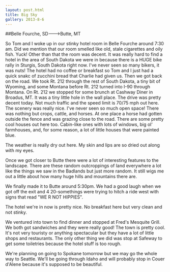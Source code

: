 ```yaml
---
layout: post.html
title: Big Sky
gallery: 2013-8-6
---
```


##Belle Fourche, SD--->Butte, MT

So Tom and I woke up in our stinky hotel room in Belle Fourche around 7:30 am. Did we mention that our room smelled like old, stale cigarettes and oily fish. Yuck! Other than that the room was decent. It was really hard to find a hotel in the area of South Dakota we were in because there is a HUGE bike rally in Sturgis, South Dakota right now. I've never seen so many bikers, it was nuts! The hotel had no coffee or breakfast so Tom and I just had a quick snakc of zucchini bread that Charlie had given us. Then we got back on the road. We took Rt. 212 through the rest of South Dakota, a tiny bit of Wyoming, and some Montana before Rt. 212 turned into I-90 through Montana. On Rt. 212 we stopped for some brunch at Cashway Diner in Broadus, MT. It was a tiny little hole in the wall place. The drive was pretty decent today. Not much traffic and the speed limit is 70/75 mph out here. The scenery was really nice. I've never seen so much open space! There was nothing but crops, cattle, and horses. At one place a horse had gotten outside the fence and was grazing close to the road. There are some pretty cool houses out here too. Cabin-like ones with lots of windows, big ol' farmhouses, and, for some reason, a lot of little houses that were painted blue. 

The weather is really dry out here. My skin and lips are so dried out along with my eyes. 

Once we got closer to Butte there were a lot of interesting features to the landscape. There are these random outcroppings of land everywhere a lot like the things we saw in the Badlands but just more random. It still wigs me out a little about how many huge hills and mountains there are.

We finally made it to Butte around 5:30pm. We had a good laugh when we got off the exit and 4 20-somethings were trying to hitch a ride west with signs that read "WE R NOT HIPPIES".

The hotel we're in now is pretty nice. No breakfast here but very clean and not stinky. 

We ventured into town to find dinner and stopped at Fred's Mesquite Grill. We both got sandwiches and they were really good! The town is pretty cool. It's not very touristy or anything spectacular but they have a lot of little shops and restaurants. The only other thing we did was stop at Safeway to get some toiletries because the hotel stuff is too rough. 

We're planning on going to Spokane tomorrow but we may go the whole way to Seattle. We'll be going through Idaho and will probably stop in Couer d'Alene because it's supposed to be beautiful.

